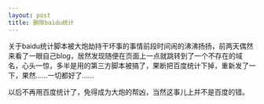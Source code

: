 ```yaml
---
layout: post
title: 删除baidu统计
---
```


关于baidu统计脚本被大炮劫持干坏事的事情前段时间闹的沸沸扬扬，前两天偶然来看了一眼自己blog，居然发现随便在页面上一点就跳转到了一个不存在的域名，心头一惊，多半是用的第三方脚本被搞了，果断把百度统计下掉，重新发了一下，果然……一切都好了……

以后不再用百度统计了，免得成为大炮的帮凶，当然这事儿上并不是百度的错。
